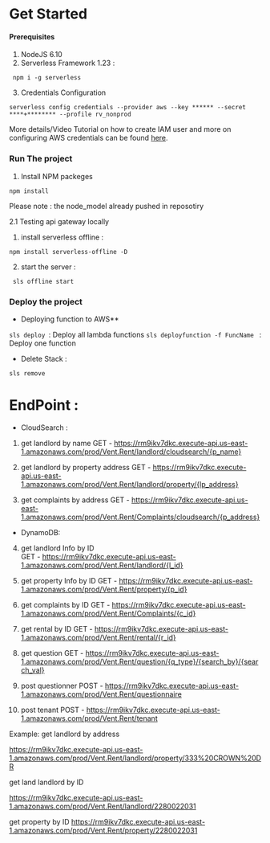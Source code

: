 

# Get Started

#### Prerequisites 

1. NodeJS 6.10
2. Serverless Framework 1.23 :
```
 npm i -g serverless
```
3. Credentials Configuration
```
serverless config credentials --provider aws --key ****** --secret ****+******** --profile rv_nonprod
```
More details/Video Tutorial on how to create IAM user and more on configuring AWS credentials can be found [here](https://serverless.com/framework/docs/providers/aws/guide/credentials/). 

### Run The project
1. Install NPM packeges
 ``` 
 npm install 
 ```
Please note :  the node_model already pushed in reposotiry 

2.1 Testing api gateway locally

 1. install serverless offline :
 ```
 npm install serverless-offline -D
```
 2. start the server :
```
 sls offline start
```
  
  ### Deploy the project
* Deploying function to AWS**

``` sls deploy  ```:  Deploy all lambda functions
```sls deployfunction -f FuncName ``` : Deploy one function

*  Delete Stack :

``` sls remove ```


# EndPoint :
  * CloudSearch :
  
1. get landlord by name
  GET - https://rm9ikv7dkc.execute-api.us-east-1.amazonaws.com/prod/Vent.Rent/landlord/cloudsearch/{p_name}
2. get landlord by property address
  GET - https://rm9ikv7dkc.execute-api.us-east-1.amazonaws.com/prod/Vent.Rent/landlord/property/{lp_address}
  
3.  get complaints by address
GET - https://rm9ikv7dkc.execute-api.us-east-1.amazonaws.com/prod/Vent.Rent/Complaints/cloudsearch/{p_address}

  * DynamoDB:
  
4. get landlord Info by ID   
  GET - https://rm9ikv7dkc.execute-api.us-east-1.amazonaws.com/prod/Vent.Rent/landlord/{l_id}
5. get property Info by ID 
  GET - https://rm9ikv7dkc.execute-api.us-east-1.amazonaws.com/prod/Vent.Rent/property/{p_id}
  
6. get complaints by ID 
  GET - https://rm9ikv7dkc.execute-api.us-east-1.amazonaws.com/prod/Vent.Rent/Complaints/{c_id}
  
7. get rental by ID 
  GET - https://rm9ikv7dkc.execute-api.us-east-1.amazonaws.com/prod/Vent.Rent/rental/{r_id}
8. get question 
  GET - https://rm9ikv7dkc.execute-api.us-east-1.amazonaws.com/prod/Vent.Rent/question/{q_type}/{search_by}/{search_val}
9. post questionner
  POST - https://rm9ikv7dkc.execute-api.us-east-1.amazonaws.com/prod/Vent.Rent/questionnaire
10. post tenant
  POST - https://rm9ikv7dkc.execute-api.us-east-1.amazonaws.com/prod/Vent.Rent/tenant


Example: 
get landlord by address 

https://rm9ikv7dkc.execute-api.us-east-1.amazonaws.com/prod/Vent.Rent/landlord/property/333%20CROWN%20DR

get land landlord by ID 

https://rm9ikv7dkc.execute-api.us-east-1.amazonaws.com/prod/Vent.Rent/landlord/2280022031


get property by ID 
https://rm9ikv7dkc.execute-api.us-east-1.amazonaws.com/prod/Vent.Rent/property/2280022031

 
